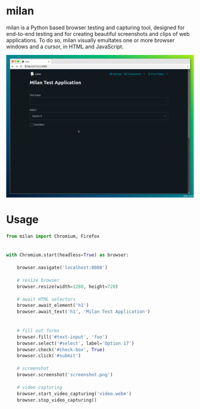 # milan

milan is a Python based browser testing and capturing tool, designed for
end-to-end testing and for creating beautiful screenshots and clips of web
applications. To do so, milan visually emultates one or more browser windows
and a cursor, in HTML and JavaScript.

![screenshot](doc/screenshot.png)

# Usage
```python
from milan import Chromium, Firefox


with Chromium.start(headless=True) as browser:

    browser.navigate('localhost:8080')

    # resize browser
    browser.resize(width=1280, height=720)

    # await HTML selectors
    browser.await_element('h1')
    browser.await_text('h1', 'Milan Test Application')


    # fill out forms
    browser.fill('#text-input', 'foo')
    browser.select('#select', label='Option 17')
    browser.check('#check-box', True)
    browser.click('#submit')

    # screenshot
    browser.screenshot('screenshot.png')

    # video capturing
    browser.start_video_capturing('video.webm')
    browser.stop_video_capturing()
```
